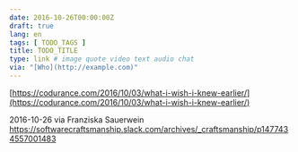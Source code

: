 ```yaml
---
date: 2016-10-26T00:00:00Z
draft: true
lang: en
tags: [ TODO_TAGS ]
title: TODO_TITLE
type: link # image quote video text audio chat
via: "[Who](http://example.com)"
---
```



[https://codurance.com/2016/10/03/what-i-wish-i-knew-earlier/](https://codurance.com/2016/10/03/what-i-wish-i-knew-earlier/)

2016-10-26 via Franziska Sauerwein
https://softwarecraftsmanship.slack.com/archives/_craftsmanship/p1477434557001483
